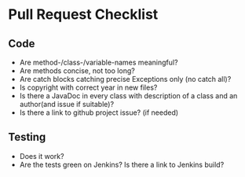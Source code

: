 # Pull Request Checklist

## Code
* Are method-/class-/variable-names meaningful?
* Are methods concise, not too long?
* Are catch blocks catching precise Exceptions only (no catch all)?
* Is copyright with correct year in new files?
* Is there a JavaDoc in every class with description of a class and an author(and issue if suitable)?
* Is there a link to github project issue? (if needed)

## Testing
* Does it work?
* Are the tests green on Jenkins? Is there a link to Jenkins build?
